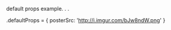 default props example. . . 

<component name>.defaultProps = {
  posterSrc: 'http://i.imgur.com/bJw8ndW.png'
}
